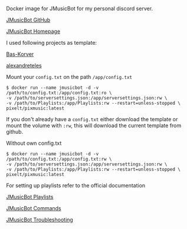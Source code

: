 Docker image for JMusicBot for my personal discord server. 

[JMusicBot GitHub](https://github.com/jagrosh/MusicBot)

[JMusicBot Homepage](https://jmusicbot.com/)

I used following projects as template:

[Bas-Korver](https://github.com/Bas-Korver/docker-jmusicbot)

[alexandreteles](https://github.com/alexandreteles/jmusicbot-docker)


Mount your `config.txt` on the path `/app/config.txt`

```
$ docker run --name jmusicbot -d -v /path/to/config.txt:/app/config.txt:ro \
-v /path/to/serversettings.json:/app/serversettings.json:rw \
-v /path/to/Playlists:/app/Playlists:rw --restart=unless-stopped \
pixelt/pixmusic:latest
```

If you don't already have a `config.txt` either download the template or mount the volume with `:rw`,
this will download the current template from github.

Without own config.txt
```
$ docker run --name jmusicbot -d -v /path/to/config.txt:/app/config.txt:rw \
-v /path/to/serversettings.json:/app/serversettings.json:rw \
-v /path/to/Playlists:/app/Playlists:rw --restart=unless-stopped \
pixelt/pixmusic:latest
```

For setting up playlists refer to the official documentation

[JMusicBot Playlists](https://jmusicbot.com/playlists/)

[JMusicBot Commands](https://jmusicbot.com/commands/)

[JMusicBot Troubleshooting](https://jmusicbot.com/troubleshooting/)
